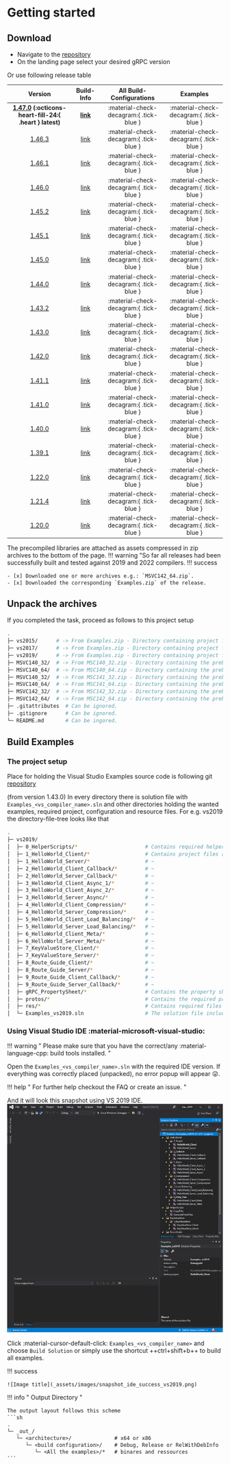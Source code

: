# Getting started

## Download

- Navigate to the [repository](https://github.com/thommyho/Cpp-gRPC-Windows-PreBuilts)
- On the landing page select your desired gRPC version

Or use following release table

|                                                         Version                                                         |                                 Build-Info                                 |        All Build-Configurations         |                Examples                 |
|:-----------------------------------------------------------------------------------------------------------------------:|:--------------------------------------------------------------------------:|:---------------------------------------:|:---------------------------------------:|
| **[1.47.0](https://github.com/thommyho/gRPC_windows/releases/tag/v1.47.0) (:octicons-heart-fill-24:{ .heart } latest)** | **[link](https://github.com/thommyho/gRPC_windows_prebuilt/tree/v1.47.0)** | :material-check-decagram:{ .tick-blue } | :material-check-decagram:{ .tick-blue } |
|                         [1.46.3](https://github.com/thommyho/gRPC_windows/releases/tag/v1.46.3)                         |   [link](https://github.com/thommyho/gRPC_windows_prebuilt/tree/v1.46.1)   | :material-check-decagram:{ .tick-blue } | :material-check-decagram:{ .tick-blue } |
|                         [1.46.1](https://github.com/thommyho/gRPC_windows/releases/tag/v1.46.1)                         |   [link](https://github.com/thommyho/gRPC_windows_prebuilt/tree/v1.46.1)   | :material-check-decagram:{ .tick-blue } | :material-check-decagram:{ .tick-blue } |
|                         [1.46.0](https://github.com/thommyho/gRPC_windows/releases/tag/v1.46.0)                         |   [link](https://github.com/thommyho/gRPC_windows_prebuilt/tree/v1.46.0)   | :material-check-decagram:{ .tick-blue } | :material-check-decagram:{ .tick-blue } |
|                         [1.45.2](https://github.com/thommyho/gRPC_windows/releases/tag/v1.45.2)                         |   [link](https://github.com/thommyho/gRPC_windows_prebuilt/tree/v1.45.2)   | :material-check-decagram:{ .tick-blue } | :material-check-decagram:{ .tick-blue } |
|                         [1.45.1](https://github.com/thommyho/gRPC_windows/releases/tag/v1.45.1)                         |   [link](https://github.com/thommyho/gRPC_windows_prebuilt/tree/v1.45.1)   | :material-check-decagram:{ .tick-blue } | :material-check-decagram:{ .tick-blue } |
|                         [1.45.0](https://github.com/thommyho/gRPC_windows/releases/tag/v1.45.0)                         |   [link](https://github.com/thommyho/gRPC_windows_prebuilt/tree/v1.45.0)   | :material-check-decagram:{ .tick-blue } | :material-check-decagram:{ .tick-blue } |
|                         [1.44.0](https://github.com/thommyho/gRPC_windows/releases/tag/v1.44.0)                         |   [link](https://github.com/thommyho/gRPC_windows_prebuilt/tree/v1.44.0)   | :material-check-decagram:{ .tick-blue } | :material-check-decagram:{ .tick-blue } |
|                         [1.43.2](https://github.com/thommyho/gRPC_windows/releases/tag/v1.43.2)                         |   [link](https://github.com/thommyho/gRPC_windows_prebuilt/tree/v1.43.2)   | :material-check-decagram:{ .tick-blue } | :material-check-decagram:{ .tick-blue } |
|                         [1.43.0](https://github.com/thommyho/gRPC_windows/releases/tag/v1.43.0)                         |   [link](https://github.com/thommyho/gRPC_windows_prebuilt/tree/v1.43.0)   | :material-check-decagram:{ .tick-blue } | :material-check-decagram:{ .tick-blue } |
|                         [1.42.0](https://github.com/thommyho/gRPC_windows/releases/tag/v1.42.0)                         |   [link](https://github.com/thommyho/gRPC_windows_prebuilt/tree/v1.42.0)   | :material-check-decagram:{ .tick-blue } | :material-check-decagram:{ .tick-blue } |
|                         [1.41.1](https://github.com/thommyho/gRPC_windows/releases/tag/v1.41.1)                         |   [link](https://github.com/thommyho/gRPC_windows_prebuilt/tree/v1.41.1)   | :material-check-decagram:{ .tick-blue } | :material-check-decagram:{ .tick-blue } |
|                         [1.41.0](https://github.com/thommyho/gRPC_windows/releases/tag/v1.41.0)                         |   [link](https://github.com/thommyho/gRPC_windows_prebuilt/tree/v1.41.0)   | :material-check-decagram:{ .tick-blue } | :material-check-decagram:{ .tick-blue } |
|                         [1.40.0](https://github.com/thommyho/gRPC_windows/releases/tag/v1.40.0)                         |   [link](https://github.com/thommyho/gRPC_windows_prebuilt/tree/v1.40.0)   | :material-check-decagram:{ .tick-blue } | :material-check-decagram:{ .tick-blue } |
|                         [1.39.1](https://github.com/thommyho/gRPC_windows/releases/tag/v1.39.1)                         |   [link](https://github.com/thommyho/gRPC_windows_prebuilt/tree/v1.39.1)   | :material-check-decagram:{ .tick-blue } | :material-check-decagram:{ .tick-blue } |
|                         [1.22.0](https://github.com/thommyho/gRPC_windows/releases/tag/v1.22.0)                         |   [link](https://github.com/thommyho/gRPC_windows_prebuilt/tree/v1.22.0)   | :material-check-decagram:{ .tick-blue } | :material-check-decagram:{ .tick-blue } |
|                         [1.21.4](https://github.com/thommyho/gRPC_windows/releases/tag/v1.21.4)                         |   [link](https://github.com/thommyho/gRPC_windows_prebuilt/tree/v1.21.4)   | :material-check-decagram:{ .tick-blue } | :material-check-decagram:{ .tick-blue } |
|                         [1.20.0](https://github.com/thommyho/gRPC_windows/releases/tag/v1.20.0)                         |   [link](https://github.com/thommyho/gRPC_windows_prebuilt/tree/v1.20.0)   | :material-check-decagram:{ .tick-blue } | :material-check-decagram:{ .tick-blue } |

The precompiled libraries are attached as assets compressed in zip archives to the bottom of the page.
!!! warning "So far all releases had been successfully built and tested against 2019 and 2022 compilers.
!!! success

    - [x] Downloaded one or more archives e.g.: `MSVC142_64.zip`.
    - [x] Downloaded the corresponding `Examples.zip` of the release.

## Unpack the archives

If you completed the task, proceed as follows to this project setup

```sh
.
├─ vs2015/      # -> From Examples.zip - Directory containing project files (organize source code files and other resources) for Visual Studio 2015
├─ vs2017/      # -> From Examples.zip - Directory containing project files (organize source code files and other resources) for Visual Studio 2017
├─ vs2019/      # -> From Examples.zip - Directory containing project files (organize source code files and other resources) for Visual Studio 2019
├─ MSVC140_32/  # -> From MSC140_32.zip - Directory containing the prebuilt libraries and header files for Visual Studio 2015 targeting 32-bit
├─ MSVC140_64/  # -> From MSC140_64.zip - Directory containing the prebuilt libraries and header files for Visual Studio 2015 targeting 64-bit
├─ MSVC140_32/  # -> From MSC141_32.zip - Directory containing the prebuilt libraries and header files for Visual Studio 2017 targeting 32-bit
├─ MSVC140_64/  # -> From MSC141_64.zip - Directory containing the prebuilt libraries and header files for Visual Studio 2017 targeting 64-bit
├─ MSVC142_32/  # -> From MSC142_32.zip - Directory containing the prebuilt libraries and header files for Visual Studio 2019 targeting 64-bit
├─ MSVC142_64/  # -> From MSC142_64.zip - Directory containing the prebuilt libraries and header files for Visual Studio 2019 targeting 64-bit
├─ .gitattributes  # Can be ignored.
├─ .gitignore      # Can be ignored.
└─ README.md       # Can be ingored.
```

## Build Examples

### The project setup

Place for holding the Visual Studio Examples source code is following git [repository](https://github.com/thommyho/Cpp-gRPC-Visual-Studio-Examples)

(from version 1.43.0) In every directory there is solution file with `Examples_<vs_compiler_name>.sln` and other directories holding the wanted examples, required project, configuration and resource files. For e.g. vs2019 the directory-file-tree looks like that

```sh
.
├─ vs2019/
│  ├─ 0_HelperScripts/*                      # Contains required helper projects e.g. copying files or calling the protobuf compiler
│  ├─ 1_HelloWorld_Client/*                  # Contains project files and source code for this example
│  ├─ 1_HelloWorld_Server/*                  # ~
│  ├─ 2_HelloWorld_Client_Callback/*         # ~
│  ├─ 2_HelloWorld_Server_Callback/*         # ~
│  ├─ 3_HelloWorld_Client_Async_1/*          # ~
│  ├─ 3_HelloWorld_Client_Async_2/*          # ~
│  ├─ 3_HelloWorld_Server_Async/*            # ~
│  ├─ 4_HelloWorld_Client_Compression/*      # ~
│  ├─ 4_HelloWorld_Server_Compression/*      # ~
│  ├─ 5_HelloWorld_Client_Load_Balancing/*   # ~
│  ├─ 5_HelloWorld_Server_Load_Balancing/*   # ~
│  ├─ 6_HelloWorld_Client_Meta/*             # ~
│  ├─ 6_HelloWorld_Server_Meta/*             # ~
│  ├─ 7_KeyValueStore_Client/*               # ~
│  ├─ 7_KeyValueStore_Server/*               # ~
│  ├─ 8_Route_Guide_Client/*                 # ~
│  ├─ 8_Route_Guide_Server/*                 # ~
│  ├─ 9_Route_Guide_Client_Callback/*        # ~
│  ├─ 9_Route_Guide_Server_Callback/*        # ~
│  ├─ gRPC_PropertySheet/*                   # Contains the property sheet for easy including the required compile and linking dependencies
│  ├─ protos/*                               # Contains the required protofiles of the examples
│  ├─ res/*                                  # Contains required files for specific examples.
│  └─ Examples_vs2019.sln                    # The solution file including and organizing all the example projects
```

### Using Visual Studio IDE :material-microsoft-visual-studio:

!!! warning " Please make sure that you have the correct/any :material-language-cpp: build tools installed. "

Open the `Examples_<vs_compiler_name>.sln` with the required IDE version.
If everything was correctly placed (unpacked), no error popup will appear :stuck_out_tongue_winking_eye:.

!!! help " For further help checkout the FAQ or create an issue. "

And it will look this snapshot using VS 2019 IDE.
![Image title](_assets/images/snapshot_ide_open_vs2019.png)

Click :material-cursor-default-click: `Examples_<vs_compiler_name>` and choose `Build Solution` or simply use the shortcut ++ctrl+shift+b++ to build all examples.

!!! success

    ![Image title](_assets/images/snapshot_ide_success_vs2019.png)

!!! info " Output Directory "

    The output layout follows this scheme
    ```sh
    .
    └─ _out_/
       └─ <architecture>/              # x64 or x86
          └─ <build configuration>/    # Debug, Release or RelWithDebInfo
             └─ <All the examples>/*   # binares and ressources
    ```
